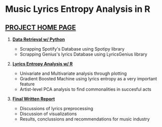 # Music Lyrics Entropy Analysis in R

## [PROJECT HOME PAGE](https://carlosfg97.github.io/MusicLyricEntropy/)

[](https://raw.githubusercontent.com/carlosfg97/MusicLyricEntropy/main/img/fig1.jpg)

1. **[Data Retrieval w/ Python](https://github.com/carlosfg97/MusicLyricEntropy/blob/main/Py%20-%20SpotiPy%20and%20Genius%2017K%20Songs%20and%20Lyrics%20Retrieval.ipynb)**
    * Scrapping Spotify's Database using Spotipy library
    * Scrapping Genius's lyrics Database using LyricsGenius library


2. **[Lyrics Entropy Analysis w/ R](https://carlosfg97.github.io/MusicLyricEntropy/MusicLyricsEntropy.html)**
    * Univariate and Multivariate analysis through plotting
    * Gradient Boosted Machine using lyrics entropy as a very important feature
    * Artist-level PCA analysis to find commonalities in succesful acts

3. **[Final Written Report](https://mcgill-my.sharepoint.com/:b:/g/personal/carlos_fabbrigarcia_mail_mcgill_ca/EWUjxnNBL7hPh4E6KVxkHSwBDk_gop9DDhhM-5M2kuXBgg?e=dbFATD)**
    * Discussions of lyrics preprocessing 
    * Discussion of visualizations
    * Results, conclussions and recommendations for music industry

